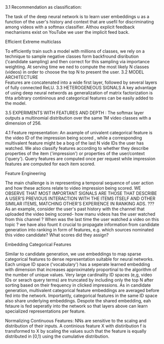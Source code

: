3.1 Recommendation as classification:

The task of the deep neural network is to learn user embeddings u as 
a function of the user's history and context that are usefil for discriminating 
among videos with a softmax classifier.
Althou explicit feedback mechanisms exist on YouTube we user the 
implicit feed back.

Efficient Extreme multiclass

To efficiently train such a model with millions of classes, we rely on a 
technique to sample negative classes form backfround disribution ('candidate sampling)
and then correct for this sampling via importance weighting.
At serving time we ned to compute the most likely N classes (videos)
in order to choose the top N to present the user.
3.2 MODEL ARCHITECTURE  
Features are concatenated into a wide first layer, followed by several layers
of fully connected ReLU. 
3.3 HETEROGENEOUS SIGNALS
A key advantage of using deep neural networds as generalization of matrix 
factorization is thta arbitrary contininous and categorical features can be easily
added to the model.

3.5 EXPERIMENTS WITH FEATURES AND DEPTH :
The softmax layer outputs a multinomial distribution over the same 1M video classes with a dimension 
of 256. 

4.1 Feature representation:
An axample of univalent categorical feature is the video ID of the impression
being scored , while a corresponding multivalent feature might be a bog of the 
last N vide IDs the user has watched.  We also classify features according to 
whether they describe properties of the item ('impression') or properties of 
the user/context ('query'). Query features are computed once per request while
impression features are computed for each item scored.

Feature Engineering

The main challenge is in representing a temporal sequence of user action and 
how these actions relate to video impression being scored. 
WE OBSERVE THAT MOST IMPORTANT SIGNALS ARE THOSE THAT DESCRIBE A USER'S PREVIOUS
INTERACTION WITH THE ITEMS ITSELF AND OTHER SIMILAR ITEMS, MATCHING OTHER'S 
EXPERIENCE IN RANKING ADS. ???
	As an example, consider the user's past history with the channel that
	uploaded the video being scored- how manu videos has the user watched 
	from this channel ? When was the last time the user watched a video 
	on this topic ?
we have also fount it crucial to propagate information from candidate generation 
into ranking in form of features, e.g. which sources nominated this video 
candidate? What scores did they assign?

Embedding Categorical Features 

Similar to candidate generation, we use embeddings to map sparse categorical 
features to dense representation suitable for neural networks. 
Each unique ID space ('vocabulary') has a seperate learned embedding with dimension 
that increases approximately proportinal to the algorithm of the number of unique values. 
Very large cardinality ID spaces (e,g, video IDs or serach query terms) are 
truncated by including only the top N after sorting based on their frequency
in clicked impressions. As in candidate generation, multivalent categorical 
feature embeddings are averaged before fed into the network. Importantly, categorical
features in the same ID space also share underlying embeddings. Despote the 
shared embedding, eah fetaure is fed seperatly into the network so that layers above
can learn specialized representations per feature. 

Normalizing Continuous Features:
NNs are sensitive to the scalng and distribution of their inputs. A continious feature
X with distiribution f is transformed to X by scaling the values such that the feature
is equally distributed in [0,1)  using the cumulative distribution.


